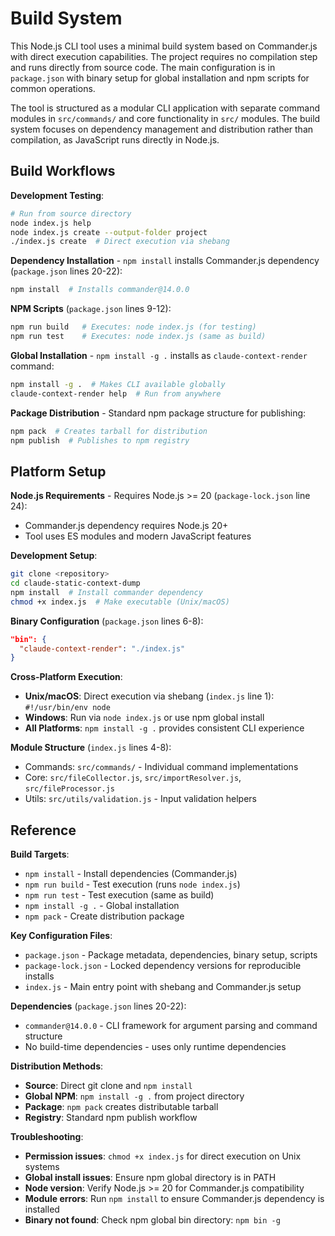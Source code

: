 <!-- Generated: 2025-07-13 16:45:00 UTC -->

# Build System

This Node.js CLI tool uses a minimal build system based on Commander.js with direct execution capabilities. The project requires no compilation step and runs directly from source code. The main configuration is in `package.json` with binary setup for global installation and npm scripts for common operations.

The tool is structured as a modular CLI application with separate command modules in `src/commands/` and core functionality in `src/` modules. The build system focuses on dependency management and distribution rather than compilation, as JavaScript runs directly in Node.js.

## Build Workflows

**Development Testing**:
```bash
# Run from source directory
node index.js help
node index.js create --output-folder project
./index.js create  # Direct execution via shebang
```

**Dependency Installation** - `npm install` installs Commander.js dependency (`package.json` lines 20-22):
```bash
npm install  # Installs commander@14.0.0
```

**NPM Scripts** (`package.json` lines 9-12):
```bash
npm run build   # Executes: node index.js (for testing)
npm run test    # Executes: node index.js (same as build)
```

**Global Installation** - `npm install -g .` installs as `claude-context-render` command:
```bash
npm install -g .  # Makes CLI available globally
claude-context-render help  # Run from anywhere
```

**Package Distribution** - Standard npm package structure for publishing:
```bash
npm pack  # Creates tarball for distribution
npm publish  # Publishes to npm registry
```

## Platform Setup

**Node.js Requirements** - Requires Node.js >= 20 (`package-lock.json` line 24):
- Commander.js dependency requires Node.js 20+
- Tool uses ES modules and modern JavaScript features

**Development Setup**:
```bash
git clone <repository>
cd claude-static-context-dump
npm install  # Install commander dependency
chmod +x index.js  # Make executable (Unix/macOS)
```

**Binary Configuration** (`package.json` lines 6-8):
```json
"bin": {
  "claude-context-render": "./index.js"
}
```

**Cross-Platform Execution**:
- **Unix/macOS**: Direct execution via shebang (`index.js` line 1): `#!/usr/bin/env node`
- **Windows**: Run via `node index.js` or use npm global install
- **All Platforms**: `npm install -g .` provides consistent CLI experience

**Module Structure** (`index.js` lines 4-8):
- Commands: `src/commands/` - Individual command implementations
- Core: `src/fileCollector.js`, `src/importResolver.js`, `src/fileProcessor.js`
- Utils: `src/utils/validation.js` - Input validation helpers

## Reference

**Build Targets**:
- `npm install` - Install dependencies (Commander.js)
- `npm run build` - Test execution (runs `node index.js`)
- `npm run test` - Test execution (same as build)
- `npm install -g .` - Global installation
- `npm pack` - Create distribution package

**Key Configuration Files**:
- `package.json` - Package metadata, dependencies, binary setup, scripts
- `package-lock.json` - Locked dependency versions for reproducible installs
- `index.js` - Main entry point with shebang and Commander.js setup

**Dependencies** (`package.json` lines 20-22):
- `commander@14.0.0` - CLI framework for argument parsing and command structure
- No build-time dependencies - uses only runtime dependencies

**Distribution Methods**:
- **Source**: Direct git clone and `npm install`
- **Global NPM**: `npm install -g .` from project directory
- **Package**: `npm pack` creates distributable tarball
- **Registry**: Standard npm publish workflow

**Troubleshooting**:
- **Permission issues**: `chmod +x index.js` for direct execution on Unix systems
- **Global install issues**: Ensure npm global directory is in PATH
- **Node version**: Verify Node.js >= 20 for Commander.js compatibility
- **Module errors**: Run `npm install` to ensure Commander.js dependency is installed
- **Binary not found**: Check npm global bin directory: `npm bin -g`